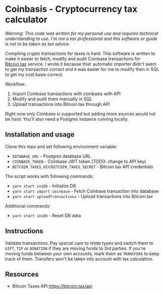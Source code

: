 # Coinbasis - Cryptocurrency tax calculator

_Warning: This code was written for my personal use and requires technical understanding to use. I'm not a tax professional and this software or guide is not to be taken as tax advice._

Compiling crypto transactions for taxes is hard. This software is written to make it easier to fetch, modify and audit Coinbase transactions for [Bitcoin.tax](https://bitcoin.tax) service. I wrote it because thier automatic importer didn't seem to get my transaction correct and it was easier for me to modify then in SQL to get my cost basis correct.

Workflow:

1. Import Coinbase transactions with coinbasis with API
1. Modify and audit them manually in SQL
1. Upload transactions into Bitcoin.tax through API

Right now only Coinbase is supported but adding more sources would not be hard. You'll also need a Postgres instance running locally.

## Installation and usage

Clone this repo and set following environment variable:

* `DATABASE_URL` - Postgres database URL
* `COINBASE_TOKEN` - Coinbase JWT token (TODO: change to API key)
* `BITCOIN_TAXES_KEY`/`BITCOIN_TAXES_SECRET` - Bitcoin.tax API credentials

The script works with following commands:

* `yarn start iniDb` - Initialize DB
* `yarn start import coinbase` - Fetch Coinbase transaction into database
* `yarn start uploadTransactions` - Upload transactions into Bitcoin.tax

Additional commands:

* `yarn start iniDb` - Reset DB data

## Instructions

Validate transactions. Pay special care to `SPEND` types and switch them to
`GIFT`, `TIP` or `DONATION` if they are moving funds to 3rd parties. If you're
moving funds between your own accounts, mark them as `TRANSFER`s to keep track
of them. Transfers won't be taken into account with tax calculation.

## Resources

* Bitcoin Taxes API https://bitcoin.tax/api
